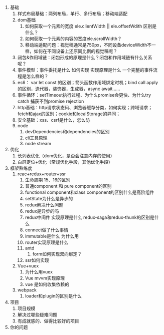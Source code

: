1. 基础
    1. 样式布局基础：两列布局，单行、多行布局；移动端适配
    2. dom基础
        1. 如何获取一个元素的宽度 ele.clientWidth || ele.offsetWdith 区别是什么？
        2. 如何获取一个元素的内容的宽度ele.scrollWidth？
        3. 移动端适配问题：视觉稿通常是750px，不同设备deviceWidth不一样，如何在不同设备上还原同比例的视觉稿呢？
    3. 闭包&作用域链：闭包形成的原理是什么？闭包和作用域链有什么关系呢？
    4. 事件模型：事件委托是什么 如何实现 实现原理是什么 一个完整的事件流程是怎么样的？
    5. es6： var let const 的区别；箭头函数作用域绑定时机；bind call apply的区别，迭代器，装饰器，生成器，async await……
    6. 事件循环：setTimeout执行过程、为什么promise会更快、为什么try catch 捕获不到promise rejection
    7. http基础：http请求状态码、浏览器缓存分类，如何实现；跨域请求；fetch和ajax的区别；cookie和localStorage的异同；
    8. 安全基础：xss、csrf是什么，怎么防
    9. node
        1. devDependencies和dependencies的区别
        2. cli工具原理
        3. node stream
2. 优化
    1. 长列表优化（dom优化，是否会注意内存的使用）
    2. 白屏定位+优化（常规优化手段，其他优化手段）
3. 框架熟练度
    1. reac+redux+router+ssr
        1. 生命周期 15、16的区别
        2. 普通component 和 pure component的区别
        3. functional component和class component的区别什么是高阶组件
        4. setState为什么是异步的
        5. redux解决什么问题
        6. redux是异步的吗
        7. redux中间件 实现原理是什么 redux-saga和redux-thunk的区别是什么
        8. connect做了什么事情
        9. immutable是什么 为什么用
        10. router实现原理是什么
        11. antd
            1. form如何实现双向绑定？
        12. ssr如何实现
    2. Vue+vuex
        1. 为什么用vuex
        2. Vue mvvm实现原理
        3. vue 是如何收集依赖的
    3. webpack
        1. loader和plugin的区别是什么
4. 项目
    1. 项目规模
    2. 解决过哪些疑难问题
    3. 有成就感的、做得比较好的项目
5. 你的问题
